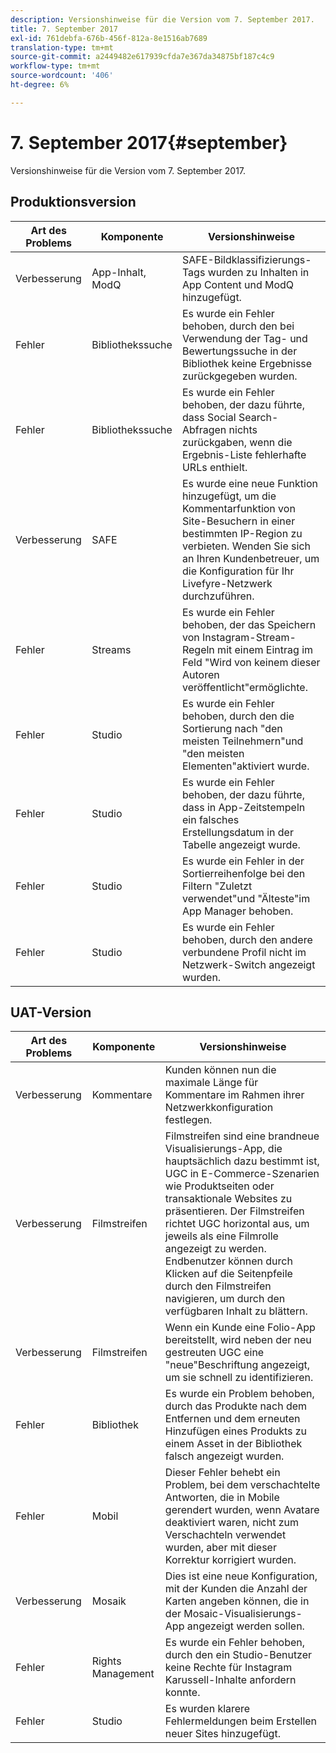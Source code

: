 ```yaml
---
description: Versionshinweise für die Version vom 7. September 2017.
title: 7. September 2017
exl-id: 761debfa-676b-456f-812a-8e1516ab7689
translation-type: tm+mt
source-git-commit: a2449482e617939cfda7e367da34875bf187c4c9
workflow-type: tm+mt
source-wordcount: '406'
ht-degree: 6%

---
```


# 7. September 2017{#september}

Versionshinweise für die Version vom 7. September 2017.

## Produktionsversion

| **Art des Problems** | **Komponente** | **Versionshinweise** |
|---|---|---|
| Verbesserung | App-Inhalt, ModQ | SAFE-Bildklassifizierungs-Tags wurden zu Inhalten in App Content und ModQ hinzugefügt. |
| Fehler | Bibliothekssuche | Es wurde ein Fehler behoben, durch den bei Verwendung der Tag- und Bewertungssuche in der Bibliothek keine Ergebnisse zurückgegeben wurden. |
| Fehler | Bibliothekssuche | Es wurde ein Fehler behoben, der dazu führte, dass Social Search-Abfragen nichts zurückgaben, wenn die Ergebnis-Liste fehlerhafte URLs enthielt. |
| Verbesserung | SAFE | Es wurde eine neue Funktion hinzugefügt, um die Kommentarfunktion von Site-Besuchern in einer bestimmten IP-Region zu verbieten. Wenden Sie sich an Ihren Kundenbetreuer, um die Konfiguration für Ihr Livefyre-Netzwerk durchzuführen. |
| Fehler | Streams | Es wurde ein Fehler behoben, der das Speichern von Instagram-Stream-Regeln mit einem Eintrag im Feld &quot;Wird von keinem dieser Autoren veröffentlicht&quot;ermöglichte. |
| Fehler | Studio | Es wurde ein Fehler behoben, durch den die Sortierung nach &quot;den meisten Teilnehmern&quot;und &quot;den meisten Elementen&quot;aktiviert wurde. |
| Fehler | Studio | Es wurde ein Fehler behoben, der dazu führte, dass in App-Zeitstempeln ein falsches Erstellungsdatum in der Tabelle angezeigt wurde. |
| Fehler | Studio | Es wurde ein Fehler in der Sortierreihenfolge bei den Filtern &quot;Zuletzt verwendet&quot;und &quot;Älteste&quot;im App Manager behoben. |
| Fehler | Studio | Es wurde ein Fehler behoben, durch den andere verbundene Profil nicht im Netzwerk-Switch angezeigt wurden. |

## UAT-Version

| **Art des Problems** | **Komponente** | **Versionshinweise** |
|---|---|---|
| Verbesserung | Kommentare | Kunden können nun die maximale Länge für Kommentare im Rahmen ihrer Netzwerkkonfiguration festlegen. |
| Verbesserung | Filmstreifen | Filmstreifen sind eine brandneue Visualisierungs-App, die hauptsächlich dazu bestimmt ist, UGC in E-Commerce-Szenarien wie Produktseiten oder transaktionale Websites zu präsentieren. Der Filmstreifen richtet UGC horizontal aus, um jeweils als eine Filmrolle angezeigt zu werden. Endbenutzer können durch Klicken auf die Seitenpfeile durch den Filmstreifen navigieren, um durch den verfügbaren Inhalt zu blättern. |
| Verbesserung | Filmstreifen | Wenn ein Kunde eine Folio-App bereitstellt, wird neben der neu gestreuten UGC eine &quot;neue&quot;Beschriftung angezeigt, um sie schnell zu identifizieren. |
| Fehler | Bibliothek | Es wurde ein Problem behoben, durch das Produkte nach dem Entfernen und dem erneuten Hinzufügen eines Produkts zu einem Asset in der Bibliothek falsch angezeigt wurden. |
| Fehler | Mobil | Dieser Fehler behebt ein Problem, bei dem verschachtelte Antworten, die in Mobile gerendert wurden, wenn Avatare deaktiviert waren, nicht zum Verschachteln verwendet wurden, aber mit dieser Korrektur korrigiert wurden. |
| Verbesserung | Mosaik | Dies ist eine neue Konfiguration, mit der Kunden die Anzahl der Karten angeben können, die in der Mosaic-Visualisierungs-App angezeigt werden sollen. |
| Fehler | Rights Management | Es wurde ein Fehler behoben, durch den ein Studio-Benutzer keine Rechte für Instagram Karussell-Inhalte anfordern konnte. |
| Fehler | Studio | Es wurden klarere Fehlermeldungen beim Erstellen neuer Sites hinzugefügt. |

